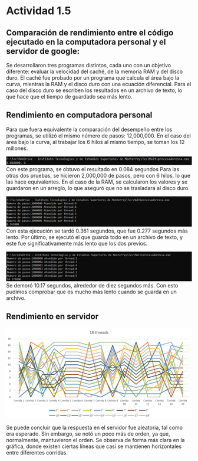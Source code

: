# Actividad 1.5
## Comparación de rendimiento entre el código ejecutado en la computadora personal y el servidor de google:

Se desarrollaron tres programas distintos, cada uno con un objetivo diferente: evaluar la velocidad del caché, de la memoria RAM y del disco duro. El caché fue probado por un programa que calcula el área bajo la curva, mientras la RAM y el disco duro con una ecuación diferencial. Para el caso del disco duro se escriben los resultados en un archivo de texto, lo que hace que el tiempo de guardado sea más lento.

## Rendimiento en computadora personal

Para que fuera equivalente la comparación del desempeño entre los programas, se utilizó el mismo número de pasos: 12,000,000. En el caso del área bajo la curva, al trabajar los 6 hilos al mismo tiempo, se toman los 12 millones. 

![Cache](https://github.com/LuisAlfPerez/Multiprocesadores/blob/main/Actividad%201.5/cache-personal.png)
Con este programa, se obtuvo el resultado en 0.084 segundos
Para las otras dos pruebas, se hicieron 2,000,000 de pasos, pero con 6 hilos, lo que las hace equivalentes. En el caso de la RAM, se calcularon los valores y se guardaron en un arreglo, lo que aseguró que no se trasladara al disco duro. 

![Ram](https://github.com/LuisAlfPerez/Multiprocesadores/blob/main/Actividad%201.5/ram-personal.png)
Con esta ejecución se tardó 0.361 segundos, que fue 0.277 segundos más lento.
Por último, se ejecutó el que guarda todo en un archivo de texto, y este fue significativamente más lento que los dos previos.
 
![SSD](https://github.com/LuisAlfPerez/Multiprocesadores/blob/main/Actividad%201.5/ssd-personal.png)
Se demoró 10.17 segundos, alrededor de diez segundos más. Con esto pudimos comprobar que es mucho más lento cuando se guarda en un archivo. 


## Rendimiento en servidor

![Servidor Google](https://github.com/LuisAlfPerez/Multiprocesadores/blob/main/Actividad%201.3/Servidor.jpg)

Se puede concluir que la respuesta en el servidor fue aleatoria, tal como era esperado. Sin embargo, se notó un poco más de orden, ya que, normalmente, mantuvieron el orden. Se observa de forma más clara en la gráfica, donde existen ciertas líneas que casi se mantienen horizontales entre diferentes corridas. 
